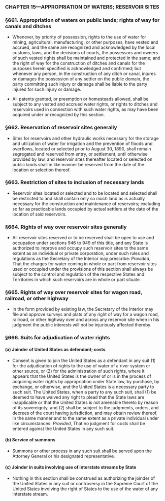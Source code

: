 ### **CHAPTER 15—APPROPRIATION OF WATERS; RESERVOIR SITES**

### §661. Appropriation of waters on public lands; rights of way for canals and ditches
* Whenever, by priority of possession, rights to the use of water for mining, agricultural, manufacturing, or other purposes, have vested and accrued, and the same are recognized and acknowledged by the local customs, laws, and the decisions of courts, the possessors and owners of such vested rights shall be maintained and protected in the same; and the right of way for the construction of ditches and canals for the purposes herein specified is acknowledged and confirmed; but whenever any person, in the construction of any ditch or canal, injures or damages the possession of any settler on the public domain, the party committing such injury or damage shall be liable to the party injured for such injury or damage.

* All patents granted, or preemption or homesteads allowed, shall be subject to any vested and accrued water rights, or rights to ditches and reservoirs used in connection with such water rights, as may have been acquired under or recognized by this section.

### §662. Reservation of reservoir sites generally
* Sites for reservoirs and other hydraulic works necessary for the storage and utilization of water for irrigation and the prevention of floods and overflows, located or selected prior to August 30, 1890, shall remain segregated and reserved from entry, or settlement, until otherwise provided by law, and reservoir sites thereafter located or selected on public lands shall in like manner be reserved from the date of the location or selection thereof.

### §663. Restriction of sites to inclusion of necessary lands
* Reservoir sites located or selected and to be located and selected shall be restricted to and shall contain only so much land as is actually necessary for the construction and maintenance of reservoirs; excluding so far as practicable lands occupied by actual settlers at the date of the location of said reservoirs.

### §664. Rights of way over reservoir sites generally
* All reservoir sites reserved or to be reserved shall be open to use and occupation under sections 946 to 949 of this title, and any State is authorized to improve and occupy such reservoir sites to the same extent as an individual or private corporation, under such rules and regulations as the Secretary of the Interior may prescribe: _Provided_, That the charges for water coming in whole or part from reservoir sites used or occupied under the provisions of this section shall always be subject to the control and regulation of the respective States and Territories in which such reservoirs are in whole or part situate.

### §665. Rights of way over reservoir sites for wagon road, railroad, or other highway
* In the form provided by existing law, the Secretary of the Interior may file and approve surveys and plats of any right of way for a wagon road, railroad, or other highway over and across any reservoir site when in his judgment the public interests will not be injuriously affected thereby.

### §666. Suits for adjudication of water rights
#### (a) Joinder of United States as defendant; costs
* Consent is given to join the United States as a defendant in any suit (1) for the adjudication of rights to the use of water of a river system or other source, or (2) for the administration of such rights, where it appears that the United States is the owner of or is in the process of acquiring water rights by appropriation under State law, by purchase, by exchange, or otherwise, and the United States is a necessary party to such suit. The United States, when a party to any such suit, shall (1) be deemed to have waived any right to plead that the State laws are inapplicable or that the United States is not amenable thereto by reason of its sovereignty, and (2) shall be subject to the judgments, orders, and decrees of the court having jurisdiction, and may obtain review thereof, in the same manner and to the same extent as a private individual under like circumstances: _Provided_, That no judgment for costs shall be entered against the United States in any such suit.

#### (b) Service of summons
* Summons or other process in any such suit shall be served upon the Attorney General or his designated representative.

#### (c) Joinder in suits involving use of interstate streams by State
* Nothing in this section shall be construed as authorizing the joinder of the United States in any suit or controversy in the Supreme Court of the United States involving the right of States to the use of the water of any interstate stream.